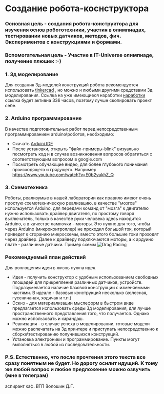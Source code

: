 ﻿# Создание робота-коснструктора
### Основная цель - создания робота-конструктора для изучения основ робототехники, участия в олимпиадах, тестировании новых датчиков, методов, фич. Экспериментов с конструкциями и формами.
### Вспомогательная цель - Участие в IT-Universe олимпиаде, получение плюшек :-) 

### 1. 3д моделирование
Для создания 3д-моделей конструкций робота рекомендуется использовать [tinkercad](https://www.tinkercad.com/) , но можно и любыми другими средствами 3д моделирования.
Ссылка на уже имеющиеся наработки [наработки](https://www.tinkercad.com/things/aQvwgTQqcr8-exquisite-blorr-snicket/edit?sharecode=5Louenz-zJY7Vyv6ukvmgJbYmOHnQlVxTvd3n_TzpxA=) ссылка будет активна 336 часов, поэтому лучше скопировать проект себе.
### 2. Arduino программирование
В качестве подготовительных работ перед непосредственным программированием arduino\роботов, необходимо:
* Скачать [Arduini IDE](https://www.arduino.cc/en/Main/Software)
* После установки, открыть "файл-примеры-blink" визуально посмотреть код и в случае возникновения вопросов обратиться с соответствующим вопросом в google.com
* Посмотреть обучающие видео, для более глубокого понимания происходящего и грядущего. Например https://www.youtube.com/watch?v=E0b2yukhZ_Q
### 3. Схемотехника
Роботы, реализумые в нашей лаборатории как правило имеют очень простую схемотехническую реализацию. 
в качестве "мозгов" используется Arduino, для передачи команд от "мозга" к двигателю нужно использовать драйвер двигателя, по простому говоря выглючатель, только в качестве руки человека здесь находится Arduino, а в качестве лампочки - моторы. Это нужно для того, чтобы через Arduino (микроконтроллер) не проходил большой ток, который приведет к сгоранию микросхемы, вместо этого большие токи проходят через драйвер. Далее к драйверу подключаются моторы, а к ардуино плате - различные датчики.
Пример схемы 
![Drag Racing](http://rlab.club/assets/img/podkl-kontaktov-8.jpg)

### Рекомендуемый план действий
 Для воплощения идеи в жизнь нужна идея. 
 * Идея - получить конструктор с удобным использованием свободных площадей для прикрепления различных датчиков, устройств. Подразумевается наличие базовой конструкции с изменяемыми частями. В идеале - базовых конструкций несколько (колесная, гусеничаная, ходячая и т.п.)
 * Эскиз - для материализации мыслеформ в быстром виде предлагается использовать среды 3д моделирования, для лучше пространственного представления того, что получается. Однако можно использовать и карандаш.
 * Реализация  - в случае успеха в моделировании, готовые модели можно распечатать на 3д принтере и приступать непосредственно к сборке\тестированию получившихся конструкций.
 * Установка электроники и программирование. 
Пункты могут выполняться в любой из последовательности.
### P.S. Естественно, что после прочтения этого текста все сразу понятным не будет. Но дорогу осилит идущий. К тому же любой вопрос и любое предложение можно озвучить (мне в телеграм)

аспирант каф. ВТП Волошин Д.Г.